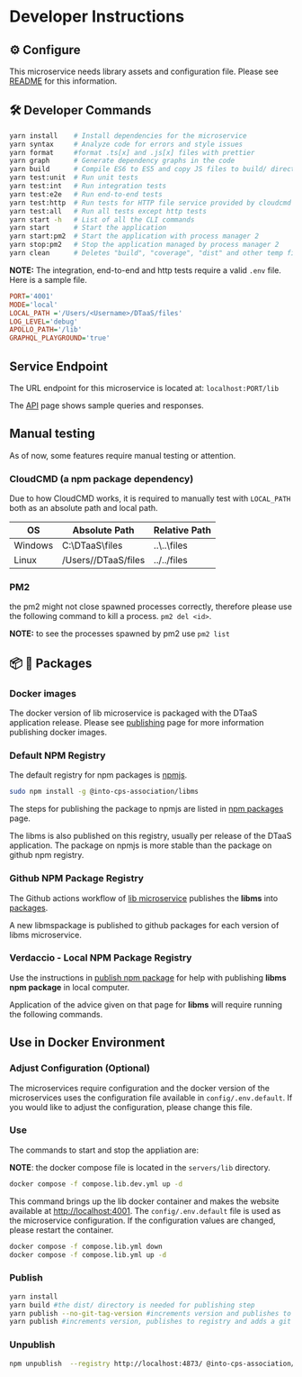 # Developer Instructions

## :gear: Configure

This microservice needs library assets and configuration
file. Please see [README](./README.md) for this information.

## :hammer_and_wrench: Developer Commands

```bash
yarn install    # Install dependencies for the microservice
yarn syntax     # Analyze code for errors and style issues
yarn format     #format .ts[x] and .js[x] files with prettier
yarn graph      # Generate dependency graphs in the code
yarn build      # Compile ES6 to ES5 and copy JS files to build/ directory
yarn test:unit  # Run unit tests
yarn test:int   # Run integration tests
yarn test:e2e   # Run end-to-end tests
yarn test:http  # Run tests for HTTP file service provided by cloudcmd
yarn test:all   # Run all tests except http tests
yarn start -h   # List of all the CLI commands
yarn start      # Start the application
yarn start:pm2  # Start the application with process manager 2
yarn stop:pm2   # Stop the application managed by process manager 2
yarn clean      # Deletes "build", "coverage", "dist" and other temp files
```

**NOTE:** The integration, end-to-end and http tests require a valid
`.env` file. Here is a sample file.

```ini
PORT='4001'
MODE='local'
LOCAL_PATH ='/Users/<Username>/DTaaS/files'
LOG_LEVEL='debug'
APOLLO_PATH='/lib'
GRAPHQL_PLAYGROUND='true'
```

## Service Endpoint

The URL endpoint for this microservice is located at: `localhost:PORT/lib`

The [API](./API.md) page shows sample queries and responses.

## Manual testing

As of now, some features require manual testing or attention.

### CloudCMD (a npm package dependency)

Due to how CloudCMD works,
it is required to manually test with `LOCAL_PATH` both as an 
absolute path and local path.

| OS      | Absolute Path                 | Relative Path |
| ------- | ----------------------------- | ------------- |
| Windows | C:\DTaaS\files                | ..\\..\files  |
| Linux   | /Users/<Username>/DTaaS/files | ../../files   |

### PM2

the pm2 might not close spawned processes correctly,
therefore please use the following command to kill a process.
`pm2 del <id>`.

**NOTE:** to see the processes spawned by pm2 use `pm2 list`

## :package: :ship: Packages

### Docker images

The docker version of lib microservice is packaged with the DTaaS
application release.
Please see [publishing](../../docker/README.md) page
for more information publishing docker images.

### Default NPM Registry

The default registry for npm packages is [npmjs](https://registry.npmjs.org).

```bash
sudo npm install -g @into-cps-association/libms
```

The steps for publishing the package to npmjs are listed in
[npm packages](../../docs/developer/npm-packages.md) page.

The libms is also published on this registry, usually per release
of the DTaaS application. The package on npmjs is more stable
than the package on github npm registry.

### Github NPM Package Registry

The Github actions workflow of
[lib microservice](../../.github/workflows/lib-ms.yml) publishes the **libms**
into
[packages](https://github.com/orgs/INTO-CPS-Association/packages?repo_name=DTaaS).

A new libmspackage is published to github packages for each version
of libms microservice.

### Verdaccio - Local NPM Package Registry

Use the instructions in
[publish npm package](../../docs/developer/npm-packages.md) for help
with publishing **libms npm package** in local computer.

Application of the advice given on that page for **libms** will require
running the following commands.

## Use in Docker Environment

### Adjust Configuration (Optional)

The microservices require configuration and the docker version
of the microservices uses the configuration
file available in `config/.env.default`.
If you would like to adjust the configuration, please change this file.

### Use

The commands to start and stop the appliation are:

**NOTE**: the docker compose file is located in the `servers/lib` directory.

```bash
docker compose -f compose.lib.dev.yml up -d
```

This command brings up the lib docker container and makes
the website available at <http://localhost:4001>.
The `config/.env.default` file is used as the microservice configuration.
If the configuration values are changed, please restart the container.

```bash
docker compose -f compose.lib.yml down
docker compose -f compose.lib.yml up -d
```

### Publish

```bash
yarn install
yarn build #the dist/ directory is needed for publishing step
yarn publish --no-git-tag-version #increments version and publishes to registry
yarn publish #increments version, publishes to registry and adds a git tag
```

### Unpublish

```bash
npm unpublish  --registry http://localhost:4873/ @into-cps-association/libms@0.2.0
```
